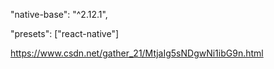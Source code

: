 "native-base": "^2.12.1",


 "presets": ["react-native"]
 
 
 
 https://www.csdn.net/gather_21/MtjaIg5sNDgwNi1ibG9n.html
